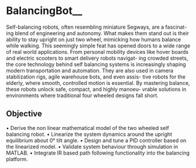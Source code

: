 # BalancingBot__

Self-balancing robots, often resembling miniature Segways, are a fascinat-
ing blend of engineering and autonomy. What makes them stand out is
their ability to stay upright on just two wheel, mimicking how humans
balance while walking. This seemingly simple feat has opened doors to
a wide range of real world applications. From personal mobility devices
like hover boards and electric scooters to smart delivery robots navigat-
ing crowded streets, the core technology behind self balancing systems
is increasingly shaping modern transportation and automation. They are
also used in camera stabilization rigs, agile warehouse bots, and even assis-
tive robots for the elderly, where smooth, controlled motion is essential. By
mastering balance, these robots unlock safe, compact, and highly manoeu-
vrable solutions in environments where traditional four wheeled designs fall
short.

## Objective
• Derive the non linear mathematical model of the two wheeled self
balancing robot.
• Linearize the system dynamics around the upright equilibrium about
0° tilt angle.
• Design and tune a PID controller based on the linearized model.
• Validate system behaviour through simulation in MATLAB.
• Integrate IR based path following functionality into the balancing
platform.


